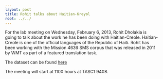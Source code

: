 ```yaml
---
layout: post
title: Rohit talks about Haitian-Kreyol
root: ../../
---
```

For the lab meeting on Wednesday, February 6, 2013, Rohit Dholakia is going to talk about the work he has been doing with Haitian-Creole. Haitian-Creole is one of the official languages of the Republic of Haiti. Rohit has been working with the Mission 4636 SMS corpus that was released in 2011 by WMT as part of a featured translation task. 

The dataset can be found  [here](http://statmt.org/wmt11/featured-translation-task.html)

The meeting will start at 1100 hours at TASC1 9408. 
